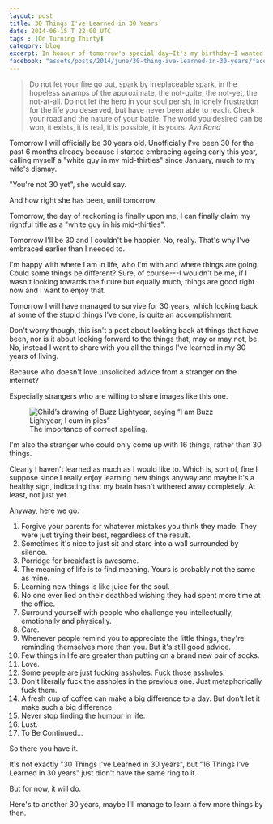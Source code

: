 ```yaml
---
layout: post
title: 30 Things I've Learned in 30 Years
date: 2014-06-15 T 22:00 UTC
tags : [On Turning Thirty]
category: blog
excerpt: In honour of tomorrow's special day—It's my birthday—I wanted to give you all a really special post. But I couldn't come up with anything special.
facebook: "assets/posts/2014/june/30-thing-ive-learned-in-30-years/facebook-og-image.jpg"
---
```

> Do not let your fire go out, spark by irreplaceable spark, in the hopeless swamps of the approximate, the not-quite, the not-yet, the not-at-all. Do not let the hero in your soul perish, in lonely frustration for the life you deserved, but have never been able to reach. Check your road and the nature of your battle. The world you desired can be won, it exists, it is real, it is possible, it is yours. <cite>Ayn Rand</cite>

Tomorrow I will officially be 30 years old. Unofficially I've been 30 for the past 6 months already because I started embracing ageing early this year, calling myself a "white guy in my mid-thirties" since January, much to my wife's dismay.

"You're not 30 yet", she would say.

And how right she has been, until tomorrow.

Tomorrow, the day of reckoning is finally upon me, I can finally claim my rightful title as a "white guy in his mid-thirties".

Tomorrow I'll be 30 and I couldn't be happier. No, really. That's why I've embraced earlier than I needed to.

I'm happy with where I am in life, who I'm with and where things are going. Could some things be different? Sure, of course---I wouldn't be me, if I wasn't looking towards the future but equally much, things are good right now and I want to enjoy that.

Tomorrow I will have managed to survive for 30 years, which looking back at some of the stupid things I've done, is quite an accomplishment.

Don't worry though, this isn't a post about looking back at things that have been, nor is it about looking forward to the things that, may or may not, be. No, instead I want to share with you all the things I've learned in my 30 years of living.

Because who doesn't love unsolicited advice from a stranger on the internet?

Especially strangers who are willing to share images like this one.

<div>
<figure>
	<img class="lazy" data-original="../../../../assets/posts/2014/june/30-thing-ive-learned-in-30-years/i-am-buzz-lightyear-i-cum-in-pies.jpg" alt="Child&rsquo;s drawing of Buzz Lightyear, saying &ldquo;I am Buzz Lightyear, I cum in pies&rdquo;">
	<figcaption>The importance of correct spelling.</figcaption>
</figure>
</div>

I'm also the stranger who could only come up with 16 things, rather than 30 things.

Clearly I haven't learned as much as I would like to. Which is, sort of, fine I suppose since I really enjoy learning new things anyway and maybe it's a healthy sign, indicating that my brain hasn't withered away completely. At least, not just yet.

Anyway, here we go:

1. Forgive your parents for whatever mistakes you think they made. They were just trying their best, regardless of the result.
2. Sometimes it's nice to just sit and stare into a wall surrounded by silence.
3. Porridge for breakfast is awesome.
4. The meaning of life is to find meaning. Yours is probably not the same as mine.
5. Learning new things is like juice for the soul.
6. No one ever lied on their deathbed wishing they had spent more time at the office.
7. Surround yourself with people who challenge you intellectually, emotionally and physically. 
8. Care.
9. Whenever people remind you to appreciate the little things, they're reminding themselves more than you. But it's still good advice.
10. Few things in life are greater than putting on a brand new pair of socks.
11. Love.
12. Some people are just fucking assholes. Fuck those assholes.
13. Don't literally fuck the assholes in the previous one. Just metaphorically fuck them.
14. A fresh cup of coffee can make a big difference to a day. But don't let it make such a big difference.
15. Never stop finding the humour in life.
16. Lust.
17. To Be Continued...

So there you have it.

It's not exactly "30 Things I've Learned in 30 years", but "16 Things I've Learned in 30 years" just didn't have the same ring to it.

But for now, it will do.

Here's to another 30 years, maybe I'll manage to learn a few more things by then.
